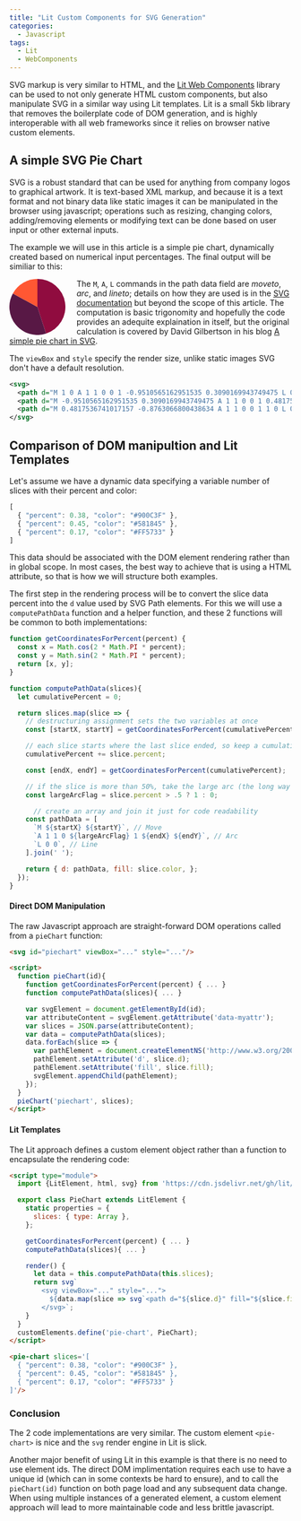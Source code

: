 ```yaml
---
title: "Lit Custom Components for SVG Generation"
categories:
  - Javascript
tags:
  - Lit
  - WebComponents
---
```


SVG markup is very similar to HTML, and the [Lit Web Components](https://lit.dev/) library can be used to not only
generate HTML custom components, but also manipulate SVG in a similar way using Lit templates. Lit is a small 5kb
library that removes the boilerplate code of DOM generation, and is highly interoperable with all web frameworks since
it relies on browser native custom elements.

## A simple SVG Pie Chart

SVG is a robust standard that can be used for anything from company logos to graphical artwork. It is text-based XML
markup, and because it is a text format and not binary data like static images it can be manipulated in the browser
using javascript; operations such as resizing, changing colors, adding/removing elements or modifying text can be done
based on user input or other external inputs.

The example we will use in this article is a simple pie chart, dynamically created based on numerical input percentages.
The final output will be similiar to this:

<svg xmlns="http://www.w3.org/2000/svg" viewBox="-1 -1 2 2" style="transform: rotate(-90deg);height:100px;float:left;margin-right:20px;">
  <path d="M 1 0 A 1 1 0 0 1 -0.9510565162951535 0.3090169943749475 L 0 0" fill="#900C3F"/>
  <path d="M -0.9510565162951535 0.3090169943749475 A 1 1 0 0 1 0.4817536741017157 -0.8763066800438634 L 0 0" fill="#581845"/>
  <path d="M 0.4817536741017157 -0.8763066800438634 A 1 1 0 0 1 1 0 L 0 0" fill="#FF5733"/>
</svg>

The `M`, `A`, `L` commands in the path data field are _moveto_, _arc_, and _lineto_; details on how they are used is in
the [SVG documentation](https://www.w3.org/TR/SVG11/paths.html#PathDataEllipticalArcCommands) but beyond the scope of
this article. The computation is basic trigonomity and hopefully the code provides an adequite explaination in itself,
but the original calculation is covered by David Gilbertson in his
blog [A simple pie chart in SVG](https://medium.com/hackernoon/a-simple-pie-chart-in-svg-dbdd653b6936).

The `viewBox` and `style` specify the render size, unlike static images SVG don't have a default resolution.
<br style="clear:left"/>

```xml
<svg>
  <path d="M 1 0 A 1 1 0 0 1 -0.9510565162951535 0.3090169943749475 L 0 0" fill="#900C3F"/>
  <path d="M -0.9510565162951535 0.3090169943749475 A 1 1 0 0 1 0.4817536741017157 -0.8763066800438634 L 0 0" fill="#581845"/>
  <path d="M 0.4817536741017157 -0.8763066800438634 A 1 1 0 0 1 1 0 L 0 0" fill="#FF5733"/>
</svg>
```

## Comparison of DOM manipultion and Lit Templates

Let's assume we have a dynamic data specifying a variable number of slices with their percent and color:

```javascript
[
  { "percent": 0.38, "color": "#900C3F" },
  { "percent": 0.45, "color": "#581845" },
  { "percent": 0.17, "color": "#FF5733" }
]
```

This data should be associated with the DOM element rendering rather than in global scope. In most cases, the best way
to achieve that is using a HTML attribute, so that is how we will structure both examples.

The first step in the rendering process will be to convert the slice data percent into the `d` value used by SVG Path
elements. For this we will use a `computePathData` function and a helper function, and these 2 functions will be common
to both implementations:

```javascript
function getCoordinatesForPercent(percent) {
  const x = Math.cos(2 * Math.PI * percent);
  const y = Math.sin(2 * Math.PI * percent);
  return [x, y];
}

function computePathData(slices){
  let cumulativePercent = 0;

  return slices.map(slice => {
    // destructuring assignment sets the two variables at once
    const [startX, startY] = getCoordinatesForPercent(cumulativePercent);

    // each slice starts where the last slice ended, so keep a cumulative percent
    cumulativePercent += slice.percent;

    const [endX, endY] = getCoordinatesForPercent(cumulativePercent);

    // if the slice is more than 50%, take the large arc (the long way around)
    const largeArcFlag = slice.percent > .5 ? 1 : 0;

      // create an array and join it just for code readability
    const pathData = [
      `M ${startX} ${startY}`, // Move
      `A 1 1 0 ${largeArcFlag} 1 ${endX} ${endY}`, // Arc
      `L 0 0`, // Line
    ].join(' ');

    return { d: pathData, fill: slice.color, };
  });
}
```

#### Direct DOM Manipulation

The raw Javascript approach are straight-forward DOM operations called from a `pieChart` function:

```html
<svg id="piechart" viewBox="..." style="..."/>

<script>
  function pieChart(id){
    function getCoordinatesForPercent(percent) { ... }
    function computePathData(slices){ ... }

    var svgElement = document.getElementById(id);
    var attributeContent = svgElement.getAttribute('data-myattr');
    var slices = JSON.parse(attributeContent);
    var data = computePathData(slices);
    data.forEach(slice => {
      var pathElement = document.createElementNS('http://www.w3.org/2000/svg', 'path');
      pathElement.setAttribute('d', slice.d);
      pathElement.setAttribute('fill', slice.fill);
      svgElement.appendChild(pathElement);
    });
  }
  pieChart('piechart', slices);
</script>
```

#### Lit Templates

The Lit approach defines a custom element object rather than a function to encapsulate the rendering code:

```html
<script type="module">
  import {LitElement, html, svg} from 'https://cdn.jsdelivr.net/gh/lit/dist@2/core/lit-core.min.js';

  export class PieChart extends LitElement {
    static properties = {
      slices: { type: Array },
    };

    getCoordinatesForPercent(percent) { ... }
    computePathData(slices){ ... }

    render() {
      let data = this.computePathData(this.slices);
      return svg`
        <svg viewBox="..." style="...">
          ${data.map(slice => svg`<path d="${slice.d}" fill="${slice.fill}"/>`)}
        </svg>`;
    }
  }
  customElements.define('pie-chart', PieChart);
</script>

<pie-chart slices='[
  { "percent": 0.38, "color": "#900C3F" },
  { "percent": 0.45, "color": "#581845" },
  { "percent": 0.17, "color": "#FF5733" }
]'/>
```

### Conclusion

The 2 code implementations are very similar. The custom element `<pie-chart>` is nice and the `svg` render engine in Lit
is slick.

Another major benefit of using Lit in this example is that there is no need to use element ids. The direct DOM
implimentation requires each use to have a unique id (which can in some contexts be hard to ensure), and to call
the `pieChart(id)` function on both page load and any subsequent data change. When using multiple instances of a
generated element, a custom element approach will lead to more maintainable code and less brittle javascript.  
